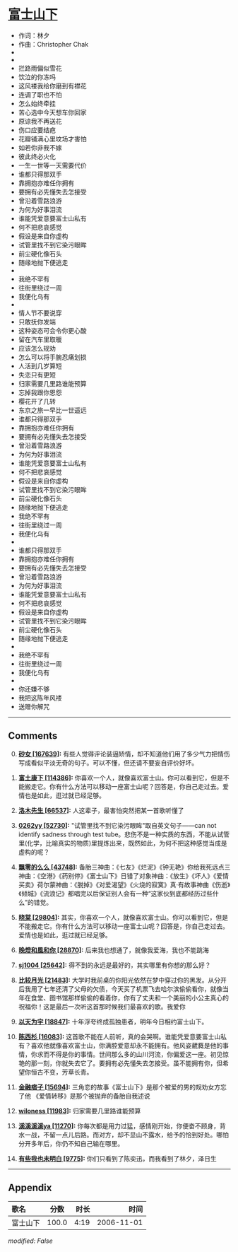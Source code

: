 # [富士山下](https://music.163.com/song?id=65766)

* 作词：林夕
* 作曲：Christopher Chak
*
*
* 拦路雨偏似雪花
* 饮泣的你冻吗
* 这风褛我给你磨到有襟花
* 连调了职也不怕
* 怎么始终牵挂
* 苦心选中今天想车你回家
* 原谅我不再送花
* 伤口应要结疤
* 花瓣铺满心里坟场才害怕
* 如若你非我不嫁
* 彼此终必火化
* 一生一世等一天需要代价
* 谁都只得那双手
* 靠拥抱亦难任你拥有
* 要拥有必先懂失去怎接受
* 曾沿着雪路浪游
* 为何为好事泪流
* 谁能凭爱意要富士山私有
* 何不把悲哀感觉
* 假设是来自你虚构
* 试管里找不到它染污眼眸
* 前尘硬化像石头
* 随缘地抛下便逃走
* 
* 我绝不罕有
* 往街里绕过一周
* 我便化乌有
* 
* 情人节不要说穿
* 只敢抚你发端
* 这种姿态可会令你更心酸
* 留在汽车里取暖
* 应该怎么规劝
* 怎么可以将手腕忍痛划损
* 人活到几岁算短
* 失恋只有更短
* 归家需要几里路谁能预算
* 忘掉我跟你恩怨
* 樱花开了几转
* 东京之旅一早比一世遥远
* 谁都只得那双手
* 靠拥抱亦难任你拥有
* 要拥有必先懂失去怎接受
* 曾沿着雪路浪游
* 为何为好事泪流
* 谁能凭爱意要富士山私有
* 何不把悲哀感觉
* 假设是来自你虚构
* 试管里找不到它染污眼眸
* 前尘硬化像石头
* 随缘地抛下便逃走
* 我绝不罕有
* 往街里绕过一周
* 我便化乌有
* 
* 谁都只得那双手
* 靠拥抱亦难任你拥有
* 要拥有必先懂失去怎接受
* 曾沿着雪路浪游
* 为何为好事泪流
* 谁能凭爱意要富士山私有
* 何不把悲哀感觉
* 假设是来自你虚构
* 试管里找不到它染污眼眸
* 前尘硬化像石头
* 随缘地抛下便逃走
* 
* 我绝不罕有
* 往街里绕过一周
* 我便化乌有
* 
* 你还嫌不够
* 我把这陈年风褛
* 送赠你解咒


---

## Comments
0. **[砂女 \[167639\]](https://music.163.com/#/user/home?id=47353894):** 有些人觉得评论装逼矫情，却不知道他们用了多少气力把情伤写成看似平淡无奇的句子。可以不懂，但还请不要妄自评价好坏。

1. **[富土康下 \[114386\]](https://music.163.com/#/user/home?id=16829039):** 你喜欢一个人，就像喜欢富士山。你可以看到它，但是不能搬走它。你有什么方法可以移动一座富士山呢？回答是，你自己走过去。爱情也是如此，逛过就已经足够。

2. **[洛木先生 \[66537\]](https://music.163.com/#/user/home?id=9628163):** 人这辈子，最害怕突然把某一首歌听懂了

3. **[0262yy \[52730\]](https://music.163.com/#/user/home?id=1044141):** "试管里找不到它染污眼眸"取自英文句子——can not identify sadness through test tube。悲伤不是一种实质的东西，不能从试管里(化学，比喻真实的物质)里提炼出来，既然如此，为何不把这种感觉当成是虚构的呢？

4. **[飘零的么么 \[43748\]](https://music.163.com/#/user/home?id=89891157):** 备胎三神曲：《七友》《烂泥》《钟无艳》你给我死远点三神曲：《空港》《药别停》《富士山下》日错了对象神曲：《放生》《坏人》《爱情买卖》荷尔蒙神曲：《脱掉》《对爱渴望》《火烧的寂寞》真·有故事神曲《伤逝》《倾城》《流浪记》都唱完以后保证别人会有一种“这家伙到底都经历过些什么”的错觉。

5. **[晓棠 \[29804\]](https://music.163.com/#/user/home?id=3402179):** 其实，你喜欢一个人，就像喜欢富士山。你可以看到它，但是不能搬走它。你有什么方法可以移动一座富士山呢？回答是，你自己走过去。爱情也是如此，逛过就已经足够。

6. **[晚燈和風和你 \[28870\]](https://music.163.com/#/user/home?id=20608942):** 后来我也想通了，就像我爱海，我也不能跳海

7. **[sj1004 \[25642\]](https://music.163.com/#/user/home?id=30412871):** 得不到的永远是最好的，其实哪里有你想的那么好？

8. **[比较月光 \[21483\]](https://music.163.com/#/user/home?id=101569395):** 大学时我前桌的你阳光依然在梦中穿过你的黑发。从分开后我用了七年还清了父母的欠债，今天买了机票飞去哈尔滨偷偷看你，就像当年在食堂、图书馆那样偷偷的看着你，你有了丈夫和一个美丽的小公主真心的祝福你！这是最后一次听这首那时候我们最喜欢的歌。我爱你

9. **[以天为宇 \[18847\]](https://music.163.com/#/user/home?id=62673051):** 十年浮夸终成孤独患者，明年今日相约富士山下。

10. **[陈西杉 \[16083\]](https://music.163.com/#/user/home?id=8831605):** 这首歌不能在人前听，真的会哭啊。谁能凭爱意要富士山私有？喜欢他就像喜欢富士山，你满腔爱意却永不能拥有。他风姿葳蕤是他的事情，你求而不得是你的事情。世间那么多的山川河流，你偏爱这一座。初见惊艳的那一刻，你就失去它了。要拥有必先懂失去怎接受。虽不能拥有你，但希望你恒古不变，芳草长青。

11. **[金融痞子 \[15694\]](https://music.163.com/#/user/home?id=15707298):** 三角恋的故事《富士山下》是那个被爱的男的规劝女方忘了他 《爱情转移》是那个被抛弃的备胎自我述说

12. **[wiloness \[11983\]](https://music.163.com/#/user/home?id=36888023):** 归家需要几里路谁能预算

13. **[溪溪溪溪ya \[11270\]](https://music.163.com/#/user/home?id=516240559):** 你每次都是用力过猛，感情刚开始，你便奋不顾身，背水一战，不留一点儿后路。而对方，却不显山不露水，给予的恰到好处。哪怕分开多年后，你仍不知自己输在哪里。

14. **[有些我也未明白 \[9775\]](https://music.163.com/#/user/home?id=93609269):** 你们只看到了陈奕迅，而我看到了林夕，泽日生



---

## Appendix

|歌名|分数|时长|时间|
|:---|:---:|---:|---:|
|富士山下|100.0|4:19|2006-11-01

*modified: False*